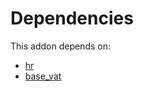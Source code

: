 # Dependencies

This addon depends on:

- [hr](../../../../../oca-ocb-hr/odoo-bringout-oca-ocb-hr)
- [base_vat](../../../../../oca-ocb-core/odoo-bringout-oca-ocb-base_vat)
